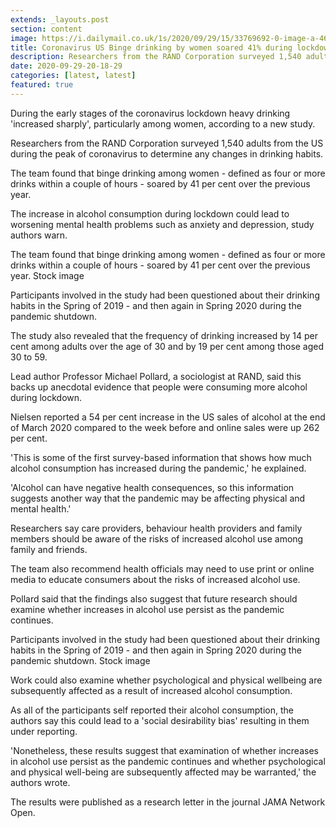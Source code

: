 ```yaml
---
extends: _layouts.post
section: content
image: https://i.dailymail.co.uk/1s/2020/09/29/15/33769692-0-image-a-46_1601390723069.jpg 
title: Coronavirus US Binge drinking by women soared 41% during lockdown 
description: Researchers from the RAND Corporation surveyed 1,540 adults from the US during the peak of coronavirus to determine any changes in drinking habits. 
date: 2020-09-29-20-18-29 
categories: [latest, latest] 
featured: true 
--- 
```

During the early stages of the coronavirus lockdown heavy drinking 'increased sharply', particularly among women, according to a new study.

Researchers from the RAND Corporation surveyed 1,540 adults from the US during the peak of coronavirus to determine any changes in drinking habits.

The team found that binge drinking among women - defined as four or more drinks within a couple of hours - soared by 41 per cent over the previous year. 

The increase in alcohol consumption during lockdown could lead to worsening mental health problems such as anxiety and depression, study authors warn.

The team found that binge drinking among women - defined as four or more drinks within a couple of hours - soared by 41 per cent over the previous year. Stock image

Participants involved in the study had been questioned about their drinking habits in the Spring of 2019 - and then again in Spring 2020 during the pandemic shutdown. 

The study also revealed that the frequency of drinking increased by 14 per cent among adults over the age of 30 and by 19 per cent among those aged 30 to 59. 

Lead author Professor Michael Pollard, a sociologist at RAND, said this backs up anecdotal evidence that people were consuming more alcohol during lockdown.

Nielsen reported a 54 per cent increase in the US sales of alcohol at the end of March 2020 compared to the week before and online sales were up 262 per cent. 

'This is some of the first survey-based information that shows how much alcohol consumption has increased during the pandemic,' he explained.

'Alcohol can have negative health consequences, so this information suggests another way that the pandemic may be affecting physical and mental health.' 

Researchers say care providers, behaviour health providers and family members should be aware of the risks of increased alcohol use among family and friends.

The team also recommend health officials may need to use print or online media to educate consumers about the risks of increased alcohol use. 

Pollard said that the findings also suggest that future research should examine whether increases in alcohol use persist as the pandemic continues.

Participants involved in the study had been questioned about their drinking habits in the Spring of 2019 - and then again in Spring 2020 during the pandemic shutdown. Stock image

Work could also examine whether psychological and physical wellbeing are subsequently affected as a result of increased alcohol consumption.

As all of the participants self reported their alcohol consumption, the authors say this could lead to a 'social desirability bias' resulting in them under reporting. 

'Nonetheless, these results suggest that examination of whether increases in alcohol use persist as the pandemic continues and whether psychological and physical well-being are subsequently affected may be warranted,' the authors wrote.

The results were published as a research letter in the journal JAMA Network Open.

